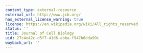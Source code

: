 ```yaml
---
content_type: external-resource
external_url: http://www.jcb.org/
has_external_license_warning: true
license: https://en.wikipedia.org/wiki/All_rights_reserved
status: ''
title: Journal of Cell Biology
uid: 27c4e42c-d5f7-41d6-abba-f947b0dda99c
wayback_url: ''
---
```

